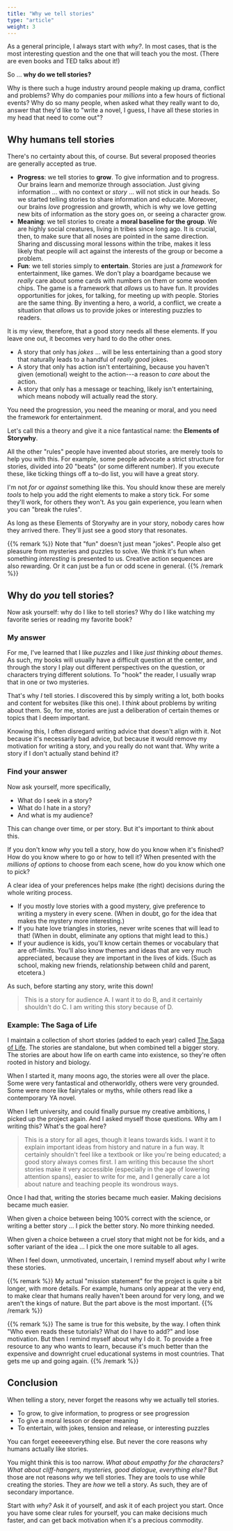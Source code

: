 ```yaml
---
title: "Why we tell stories"
type: "article"
weight: 3
---
```


As a general principle, I always start with _why?_. In most cases, that is the most interesting question and the one that will teach you the most. (There are even books and TED talks about it!)

So ... **why do we tell stories?**

Why is there such a huge industry around people making up drama, conflict and problems? Why do companies pour _millions_ into a few hours of fictional events? Why do so many people, when asked what they really want to do, answer that they'd like to "write a novel, I guess, I have all these stories in my head that need to come out"?

## Why humans tell stories

There's no certainty about this, of course. But several proposed theories are generally accepted as true.

* **Progress**: we tell stories to **grow**. To give information and to progress. Our brains learn and memorize through association. Just giving information ... with no context or _story_ ... will not stick in our heads. So we started telling stories to share information and educate. Moreover, our brains _love_ progression and growth, which is why we love getting new bits of information as the story goes on, or seeing a character grow.
* **Meaning**: we tell stories to create a **moral baseline for the group**. We are highly social creatures, living in tribes since long ago. It is crucial, then, to make sure that all noses are pointed in the same direction. Sharing and discussing moral lessons within the tribe, makes it less likely that people will act against the interests of the group or become a problem.
* **Fun**: we tell stories simply to **entertain**. Stories are just a _framework_ for entertainment, like games. We don't play a boardgame because we _really_ care about some cards with numbers on them or some wooden chips. The game is a framework that _allows_ us to have fun. It provides opportunities for jokes, for talking, for meeting up with people. Stories are the same thing. By inventing a hero, a world, a conflict, we create a situation that _allows_ us to provide jokes or interesting puzzles to readers.

It is my view, therefore, that a good story needs all these elements. If you leave one out, it becomes very hard to do the other ones. 

* A story that only has _jokes_ ... will be less entertaining than a good story that naturally leads to a handful of _really good_ jokes. 
* A story that only has action isn't entertaining, because you haven't given (emotional) weight to the action---a reason to _care_ about the action.
* A story that only has a message or teaching, likely isn't entertaining, which means nobody will actually read the story.

You need the progression, you need the meaning or moral, and you need the framework for entertainment.

Let's call this a theory and give it a nice fantastical name: the **Elements of Storywhy**.

All the other "rules" people have invented about stories, are merely tools to help you with this. For example, some people advocate a strict structure for stories, divided into 20 "beats" (or some different number). If you execute these, like ticking things off a to-do list, you will have a great story.

I'm not _for_ or _against_ something like this. You should know these are merely _tools_ to help you add the right elements to make a story tick. For some they'll work, for others they won't. As you gain experience, you learn when you can "break the rules".

As long as these Elements of Storywhy are in your story, nobody cares how they arrived there. They'll just see a good story that resonates.

{{% remark %}}
Note that "fun" doesn't just mean "jokes". People also get pleasure from mysteries and puzzles to solve. We think it's fun when something _interesting_ is presented to us. Creative action sequences are also rewarding. Or it can just be a fun or odd scene in general.
{{% /remark %}}

## Why do _you_ tell stories?

Now ask yourself: why do I like to tell stories? Why do I like watching my favorite series or reading my favorite book?

### My answer

For me, I've learned that I like _puzzles_ and I like _just thinking about themes_. As such, my books will usually have a difficult question at the center, and through the story I play out different perspectives on the question, or characters trying different solutions. To "hook" the reader, I usually wrap that in one or two mysteries.

That's why _I_ tell stories. I discovered this by simply writing a lot, both books and content for websites (like this one). I _think_ about problems by writing about them. So, for me, stories are just a deliberation of certain themes or topics that I deem important.

Knowing this, I often disregard writing advice that doesn't align with it. Not because it's necessarily bad advice, but because it would remove my motivation for writing a story, and you really do not want that. Why write a story if I don't actually stand behind it?

### Find your answer

Now ask yourself, more specifically,

* What do I seek in a story?
* What do I hate in a story?
* And what is my audience?

This can change over time, or per story. But it's important to think about this. 

If you don't know _why_ you tell a story, how do you know when it's finished? How do you know where to go or how to tell it? When presented with the _millions of options_ to choose from each scene, how do you know which one to pick?

A clear idea of your preferences helps make (the right) decisions during the whole writing process.

* If you mostly love stories with a good mystery, give preference to writing a mystery in every scene. (When in doubt, go for the idea that makes the mystery more interesting.)
* If you hate love triangles in stories, never write scenes that will lead to that! (When in doubt, eliminate any options that might lead to this.)
* If your audience is kids, you'll know certain themes or vocabulary that are off-limits. You'll also know themes and ideas that are very much appreciated, because they are important in the lives of kids. (Such as school, making new friends, relationship between child and parent, etcetera.)

As such, before starting any story, write this down!

> This is a story for audience A. I want it to do B, and it certainly shouldn't do C. I am writing this story because of D.

### Example: The Saga of Life

I maintain a collection of short stories (added to each year) called [The Saga of Life](https://thesagaoflife.com). The stories are standalone, but when combined tell a bigger story. The stories are about how life on earth came into existence, so they're often rooted in history and biology.

When I started it, many moons ago, the stories were all over the place. Some were very fantastical and otherworldly, others were very grounded. Some were more like fairytales or myths, while others read like a contemporary YA novel.

When I left university, and could finally pursue my creative ambitions, I picked up the project again. And I asked myself those questions. Why am I writing this? What's the goal here?

> This is a story for all ages, though it leans towards kids. I want it to explain important ideas from history and nature in a fun way. It certainly shouldn't feel like a textbook or like you're being educated; a good story always comes first. I am writing this because the short stories make it very accessible (especially in the age of lowering attention spans), easier to write for me, and I generally care a lot about nature and teaching people its wondrous ways.

Once I had that, writing the stories became much easier. Making decisions became much easier.

When given a choice between being 100% correct with the science, or writing a better story ... I pick the better story. No more thinking needed.

When given a choice between a cruel story that might not be for kids, and a softer variant of the idea ... I pick the one more suitable to all ages.

When I feel down, unmotivated, uncertain, I remind myself about _why_ I write these stories.

{{% remark %}}
My actual "mission statement" for the project is quite a bit longer, with more details. For example, humans only appear at the very end, to make clear that humans really haven't been around for very long, and we aren't the kings of nature. But the part above is the most important.
{{% /remark %}}

{{% remark %}}
The same is true for this website, by the way. I often think "Who even reads these tutorials? What do I have to add?" and lose motivation. But then I remind myself about why I do it. To provide a free resource to any who wants to learn, because it's much better than the expensive and downright cruel educational systems in most countries. That gets me up and going again.
{{% /remark %}}

## Conclusion

When telling a story, never forget the reasons why we actually tell stories.

* To grow, to give information, to progress or see progression
* To give a moral lesson or deeper meaning
* To entertain, with jokes, tension and release, or interesting puzzles

You can forget eeeeeeverything else. But never the core reasons why humans actually like stories.

You might think this is too narrow. _What about empathy for the characters? What about cliff-hangers, mysteries, good dialogue, everything else?_ But those are not reasons _why_ we tell stories. They are tools to use while creating the stories. They are _how_ we tell a story. As such, they are of secondary importance.

Start with _why?_ Ask it of yourself, and ask it of each project you start. Once you have some clear rules for yourself, you can make decisions much faster, and can get back motivation when it's a precious commodity.